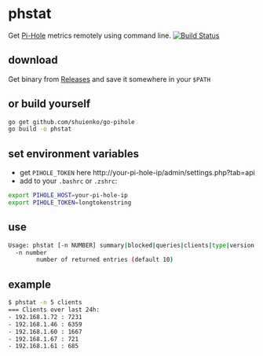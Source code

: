 # phstat
Get [Pi-Hole](https://github.com/pi-hole/pi-hole) metrics remotely using command line. [![Build Status](https://travis-ci.org/shuienko/phstat.svg?branch=master)](https://travis-ci.org/shuienko/phstat)

## download

Get binary from [Releases](https://github.com/shuienko/phstat/releases) and save it somewhere in your `$PATH`

## or build yourself
```bash
go get github.com/shuienko/go-pihole
go build -o phstat
```

## set environment variables
* get `PIHOLE_TOKEN` here http://your-pi-hole-ip/admin/settings.php?tab=api
* add to your `.bashrc` or `.zshrc`:

```bash
export PIHOLE_HOST=your-pi-hole-ip
export PIHOLE_TOKEN=longtokenstring
```


## use

```bash
Usage: phstat [-n NUMBER] summary|blocked|queries|clients|type|version|enable|disable|recent
  -n number
    	number of returned entries (default 10)
```

## example

```bash
$ phstat -n 5 clients
=== Clients over last 24h:
- 192.168.1.72 : 7231
- 192.168.1.46 : 6359
- 192.168.1.60 : 1667
- 192.168.1.67 : 721
- 192.168.1.61 : 685
```

